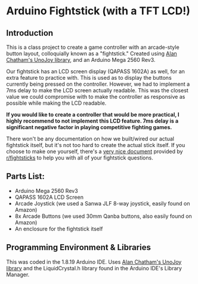 # Arduino Fightstick (with a TFT LCD!)

## Introduction
This is a class project to create a game controller with an arcade-style button layout, colloquially known as a "fightstick." Created using [Alan Chatham's UnoJoy library](https://github.com/AlanChatham/UnoJoy), and an Arduino Mega 2560 Rev3.

Our fightstick has an LCD screen display (QAPASS 1602A) as well, for an extra feature to practice with. This is used as to display the buttons currently being pressed on the controller. However, we had to implement a 7ms delay to make the LCD screen actually readable. This was the closest value we could compromise with to make the controller as responsive as possible while making the LCD readable. 

**If you would like to create a controller that would be more practical, I highly recommend to not implement this LCD feature. 7ms delay is a significant negative factor in playing competitive fighting games.**

There won't be any documentation on how we built/wired our actual fightstick itself, but it's not too hard to create the actual stick itself. If you choose to make one yourself, there's a [very nice document](https://docs.google.com/document/d/1pXX7MJQmV33LXYjgjAB6GVdm0zRoAZBUlcWOLHiQAZ8/edit#) provided by [r/fightsticks](https://www.reddit.com/r/fightsticks/) to help you with all of your fightstick questions.

## Parts List:
* Arduino Mega 2560 Rev3
* QAPASS 1602A LCD Screen
* Arcade Joystick (we used a Sanwa JLF 8-way joystick, easily found on Amazon)
* 8x Arcade Buttons (we used 30mm Qanba buttons, also easily found on Amazon)
* An enclosure for the fightstick itself

## Programming Environment & Libraries
This was coded in the 1.8.19 Arduino IDE. Uses [Alan Chatham's UnoJoy library](https://github.com/AlanChatham/UnoJoy) and the LiquidCrystal.h library found in the Arduino IDE's Library Manager.
